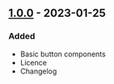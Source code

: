 ## [1.0.0] - 2023-01-25

### Added
- Basic button components
- Licence
- Changelog

[1.0.0]: https://github.com/de-axel/fancy_button/releases/tag/v1.0.0
